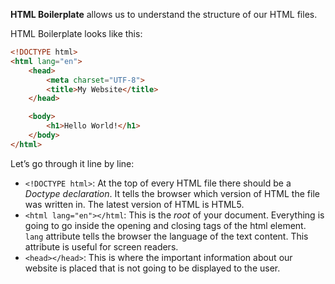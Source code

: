 **HTML Boilerplate** allows us to understand the structure of our HTML files.

HTML Boilerplate looks like this:

```html
<!DOCTYPE html>
<html lang="en">
	<head>
		<meta charset="UTF-8">
		<title>My Website</title>
	</head>

	<body>
		<h1>Hello World!</h1>
	</body>
</html>
```

Let’s go through it line by line:
- `<!DOCTYPE html>`: At the top of every HTML file there should be a *Doctype declaration*. It tells the browser which version of HTML the file was written in. The latest version of HTML is HTML5.
- `<html lang="en"></html`: This is the *root* of your document. Everything is going to go inside the opening and closing tags of the html element. `lang` attribute tells the browser the language of the text content. This attribute is useful for screen readers.
- `<head></head>`: This is where the important information about our website is placed that is not going to be displayed to the user.